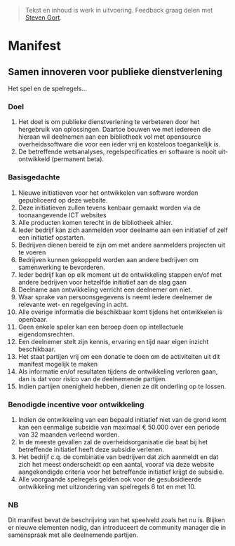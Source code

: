 > Tekst en inhoud is werk in uitvoering. Feedback graag delen met [Steven Gort](mailto:steven.gort@ictu.nl).

# Manifest

## Samen innoveren voor publieke dienstverlening

Het spel en de spelregels...

### Doel
1. Het doel is om publieke dienstverlening te verbeteren door het hergebruik van oplossingen. Daartoe bouwen we met iedereen die hieraan wil deelnemen aan een bibliotheek vol met opensource overheidssoftware die voor een ieder vrij en kosteloos toegankelijk is.
2. De betreffende wetsanalyses, regelspecificaties en software is nooit uit-ontwikkeld (permanent beta).

### Basisgedachte
1. Nieuwe initiatieven voor het ontwikkelen van software worden gepubliceerd op deze website.
2. Deze initiatieven zullen tevens kenbaar gemaakt worden via de toonaangevende ICT websites
3. Alle producten komen terecht in de bibliotheek alhier.
4. Ieder bedrijf kan zich aanmelden voor deelname aan een initiatief of zelf een initiatief opstarten.
5. Bedrijven dienen bereid te zijn om met andere aanmelders projecten uit te voeren
6. Bedrijven kunnen gekoppeld worden aan andere bedrijven om samenwerking te bevorderen.
7. Ieder bedrijf kan op elk moment uit de ontwikkeling stappen en/of met andere bedrijven voor hetzelfde initiatief aan de slag gaan
8. Deelname aan ontwikkeling verricht een deelnemer om niet.
9. Waar sprake van persoonsgegevens is neemt iedere deelnemer de relevante wet- en regelgeving in acht.
10. Alle overige informatie die beschikbaar komt tijdens het ontwikkelen is openbaar. 
11. Geen enkele speler kan een beroep doen op intellectuele eigendomsrechten.
12. Een deelnemer stelt zijn kennis, ervaring en tijd naar eigen inzicht beschikbaar. 
13. Het staat partijen vrij om een donatie te doen om de activiteiten uit dit manifest mogelijk te maken
14. Als informatie en/of resultaten tijdens de ontwikkeling verloren gaan, dan is dat voor risico van de deelnemende partijen.
15. Indien partijen onenigheid hebben, dienen ze dit onderling op te lossen.

### Benodigde incentive voor ontwikkeling
1. Indien de ontwikkeling van een bepaald initiatief niet van de grond komt kan een eenmalige subsidie van maximaal € 50.000 over een periode van 32 maanden verleend worden.
2. In de meeste gevallen zal de overheidsorganisatie die baat bij het betreffende initiatief heeft deze subsidie verlenen.
3. Het bedrijf c.q. de combinatie van bedrijven dat zich aanmeldt en dat zich het meest onderscheidt op een aantal, vooraf via deze website aangekondigde criteria voor het betreffende initiatief krijgt de subsidie.
4. Alle voorgaande spelregels gelden ook voor de gesubsidieerde ontwikkeling met uitzondering van spelregels 6 tot en met 10.


### NB
Dit manifest bevat de beschrijving van het speelveld zoals het nu is. Blijken er nieuwe elementen nodig, dan introduceert de community manager die in samenspraak met alle deelnemende partijen.
